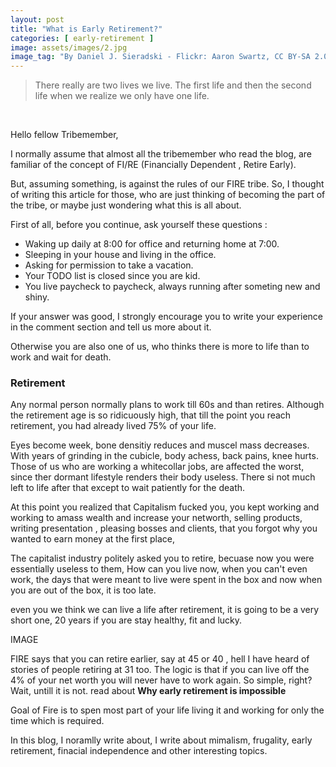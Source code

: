 ```yaml
---
layout: post
title: "What is Early Retirement?"
categories: [ early-retirement ]
image: assets/images/2.jpg
image_tag: "By Daniel J. Sieradski - Flickr: Aaron Swartz, CC BY-SA 2.0"
---
```

> There really are two lives we live. The first life and then the second life when we realize we only have one life.

<br>


Hello fellow Tribemember,

I normally assume that almost all the tribemember who read the blog, are familiar of the concept of FI/RE (Financially Dependent , Retire Early).

But, assuming something, is against the rules of our FIRE tribe.
So, I thought of writing this article for those, who are just thinking of becoming the part of the tribe, or maybe just wondering what this is all about.

First of all, before you continue, ask yourself these questions :

* Waking up daily at 8:00 for office and returning home at 7:00.
* Sleeping in your house and living in the office.
* Asking for permission to take a vacation.
* Your TODO list is closed since you are kid.
* You live paycheck to paycheck, always running after someting new and shiny.

If your answer was good, I strongly encourage you to write your experience in the comment section and tell us more about it.

Otherwise you are also one of us, who thinks there is more to life than to work and wait for death.

### Retirement
Any normal person normally plans to work till 60s and than retires. Although the retirement age is so ridicuously high, that till the point you reach retirement, you had already lived 75% of your life.

Eyes become week, bone densitiy reduces and muscel mass decreases. With years of grinding in the cubicle, body achess, back pains, knee hurts. Those of us who are working a whitecollar jobs, are affected the worst, since ther dormant lifestyle renders their body useless. There si not much left to life after that except to wait patiently for the death.

At this point you realized that Capitalism fucked you, you kept working and working to amass wealth and increase your networth, selling products, writing presentation , pleasing bosses and clients, that you forgot why you wanted to earn money at the first place,

The capitalist industry politely asked you to retire, becuase now you were essentially useless to them, How can you live now, when you can't even work, the days that were meant to live were spent in the box and now when you are out of the box, it is too late. 

even you we think we can live a life after retirement, it is going to be a very short one, 20 years if you are stay healthy, fit and lucky. 

IMAGE

FIRE says that you can retire earlier, say at 45 or 40 , hell I have heard of stories of people retiring at 31 too.
The logic is that if you can live off the 4% of your net worth you will never have to work again.
So simple, right? Wait, untill it is not. read about **Why early retirement is impossible** 

Goal of Fire is to spen most part of your life living it and working for only the time which is required.

In this blog, I noramlly write about, I write about mimalism, frugality, early retirement, finacial independence and other interesting topics.